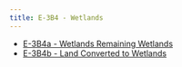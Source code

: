 ```yaml
---
title: E-3B4 - Wetlands
---
```


- [E-3B4a - Wetlands Remaining Wetlands](/2-ipcc-mitigation-options/ipcc-2019-emissions/3-afolu/3b-land/3b4-wetlands/3b4a-wetlands-remaining-wetlands.md)
- [E-3B4b - Land Converted to Wetlands](/2-ipcc-mitigation-options/ipcc-2019-emissions/3-afolu/3b-land/3b4-wetlands/3b4b-land-converted-wetlands.md)


